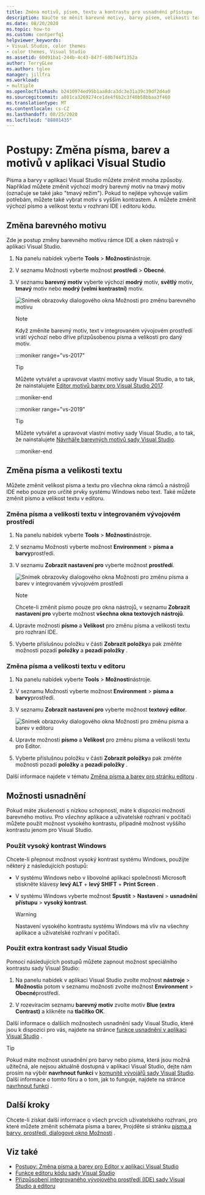 ```yaml
---
title: Změna motivů, písem, textu a kontrastu pro usnadnění přístupu
description: Naučte se měnit barevné motivy, barvy písem, velikosti textu a barvy extra kontrastu pro usnadnění použití a usnadnění přístupu.
ms.date: 08/20/2020
ms.topic: how-to
ms.custom: contperfq1
helpviewer_keywords:
- Visual Studio, color themes
- color themes, Visual Studio
ms.assetid: 60d91ba1-244b-4c43-847f-60b744f1352a
author: TerryGLee
ms.author: tglee
manager: jillfra
ms.workload:
- multiple
ms.openlocfilehash: b2410974ed95b1aa8dca3dc3e31a39c39df2d4a0
ms.sourcegitcommit: a801ca3269274ce1de4f6b2c3f40b58bbaa3f460
ms.translationtype: MT
ms.contentlocale: cs-CZ
ms.lasthandoff: 08/25/2020
ms.locfileid: "88801435"
---
```

# <a name="how-to-change-fonts-colors-and-themes-in-visual-studio"></a>Postupy: Změna písma, barev a motivů v aplikaci Visual Studio

Písma a barvy v aplikaci Visual Studio můžete změnit mnoha způsoby. Například můžete změnit výchozí modrý barevný motiv na tmavý motiv (označuje se také jako "tmavý režim"). Pokud to nejlépe vyhovuje vašim potřebám, můžete také vybrat motiv s vyšším kontrastem. A můžete změnit výchozí písmo a velikost textu v rozhraní IDE i editoru kódu.

## <a name="change-the-color-theme"></a>Změna barevného motivu

Zde je postup změny barevného motivu rámce IDE a oken nástrojů v aplikaci Visual Studio.

1. Na panelu nabídek vyberte **Tools**  >  **Možnosti**nástroje.

1. V seznamu Možnosti vyberte možnost **prostředí**  >  **Obecné**.

1. V seznamu **barevný motiv** vyberte výchozí **modrý** motiv, **světlý** motiv, **tmavý** motiv nebo **modrý (velmi kontrastní)** motiv.

   ![Snímek obrazovky dialogového okna Možnosti pro změnu barevného motivu](media/fonts-colors-theme.png "Snímek obrazovky dialogového okna Možnosti, které můžete použít ke změně barevného motivu")

    > [!NOTE]
    > Když změníte barevný motiv, text v integrovaném vývojovém prostředí vrátí výchozí nebo dříve přizpůsobenou písma a velikosti pro daný motiv.

    :::moniker range="vs-2017"

    > [!TIP]
    > Můžete vytvářet a upravovat vlastní motivy sady Visual Studio, a to tak, že nainstalujete [Editor motivů barev pro Visual Studio 2017](https://marketplace.visualstudio.com/items?itemName=VisualStudioPlatformTeam.VisualStudio2017ColorThemeEditor).

    :::moniker-end

    :::moniker range="vs-2019"

    > [!TIP]
    > Můžete vytvářet a upravovat vlastní motivy sady Visual Studio, a to tak, že nainstalujete [Návrháře barevných motivů sady Visual Studio](https://marketplace.visualstudio.com/items?itemName=ms-madsk.ColorThemeDesigner).

    :::moniker-end

## <a name="change-fonts-and-text-size"></a>Změna písma a velikosti textu

Můžete změnit velikost písma a textu pro všechna okna rámců a nástrojů IDE nebo pouze pro určité prvky systému Windows nebo text. Také můžete změnit písmo a velikost textu v editoru.

### <a name="to-change-the-font-and-text-size-in-the-ide"></a>Změna písma a velikosti textu v integrovaném vývojovém prostředí

1. Na panelu nabídek vyberte **Tools**  >  **Možnosti**nástroje.

1. V seznamu Možnosti vyberte možnost **Environment**  >  **písma a barvy**prostředí.

1. V seznamu **Zobrazit nastavení pro** vyberte možnost **prostředí**.

   ![Snímek obrazovky dialogového okna Možnosti pro změnu písma a barev v integrovaném vývojovém prostředí](media/fonts-colors-environment.png "Snímek obrazovky dialogového okna Možnosti pro změnu písma a barev v integrovaném vývojovém prostředí")

    > [!NOTE]
    > Chcete-li změnit písmo pouze pro okna nástrojů, v seznamu **Zobrazit nastavení pro** vyberte možnost **všechna okna textových nástrojů**.

1. Upravte možnosti **písmo** a **Velikost** pro změnu písma a velikosti textu pro rozhraní IDE.

1. Vyberte příslušnou položku v části **Zobrazit položky**a pak změňte možnosti pozadí **položky** a **pozadí položky** .

### <a name="to-change-the-font-and-text-size-in-the-editor"></a>Změna písma a velikosti textu v editoru

1. Na panelu nabídek vyberte **Tools**  >  **Možnosti**nástroje.

1. V seznamu Možnosti vyberte možnost **Environment**  >  **písma a barvy**prostředí.

1. V seznamu **Zobrazit nastavení pro** vyberte možnost **textový editor**.

   ![Snímek obrazovky dialogového okna Možnosti pro změnu písma a barev v editoru](media/fonts-colors-text-editor.png "Snímek obrazovky dialogového okna Možnosti pro změnu písma a barev v editoru")

1. Upravte možnosti **písmo** a **Velikost** pro změnu písma a velikosti textu pro Editor.

1. Vyberte příslušnou položku v části **Zobrazit položky**a pak změňte možnosti pozadí **položky** a **pozadí položky** .

Další informace najdete v tématu [Změna písma a barev pro stránku editoru](../ide/reference/how-to-change-fonts-and-colors-in-the-editor.md) .

## <a name="accessibility-options"></a>Možnosti usnadnění

Pokud máte zkušenosti s nízkou schopností, máte k dispozici možnosti barevného motivu. Pro *všechny* aplikace a uživatelské rozhraní v počítači můžete použít možnost vysokého kontrastu, případně možnost vyššího kontrastu jenom pro Visual Studio.

### <a name="use-windows-high-contrast"></a>Použít vysoký kontrast Windows

Chcete-li přepnout možnost vysoký kontrast systému Windows, použijte některý z následujících postupů:

- V systému Windows nebo v libovolné aplikaci společnosti Microsoft stiskněte klávesy **levý ALT** + **levý SHIFT** + **Print Screen** .

- V systému Windows vyberte možnost **Spustit**  >  **Nastavení**  >  **usnadnění přístupu**  >  **vysoký kontrast**.

    > [!WARNING]
    > Nastavení vysokého kontrastu systému Windows má vliv na všechny aplikace a uživatelské rozhraní v počítači.

### <a name="use-visual-studio-extra-contrast"></a>Použít extra kontrast sady Visual Studio

Pomocí následujících postupů můžete zapnout možnost speciálního kontrastu sady Visual Studio:

1. Na panelu nabídek v aplikaci Visual Studio zvolte možnost **nástroje**  >  **Možnosti**a potom v seznamu možnosti zvolte možnost **Environment**  >  **Obecné**prostředí.

1. V rozevíracím seznamu **barevný motiv** zvolte motiv **Blue (extra Contrast)** a klikněte na **tlačítko OK**.

Další informace o dalších možnostech usnadnění sady Visual Studio, které jsou k dispozici pro vás, najdete na stránce [funkce usnadnění v aplikaci Visual Studio](../ide/reference/accessibility-features-of-visual-studio.md) .

> [!TIP]
> Pokud máte možnost usnadnění pro barvy nebo písma, která jsou možná užitečná, ale nejsou aktuálně dostupná v aplikaci Visual Studio, dejte nám prosím na výběr **navrhnout funkci** v [komunitě vývojářů sady Visual Studio](https://developercommunity.visualstudio.com/). Další informace o tomto fóru a o tom, jak to funguje, najdete na stránce [navrhnout funkci](../ide/suggest-a-feature.md) .

## <a name="next-steps"></a>Další kroky

Chcete-li získat další informace o všech prvcích uživatelského rozhraní, pro které můžete změnit schémata písma a barev, Projděte si stránku [písma a barvy, prostředí, dialogové okno Možnosti](../ide/reference/fonts-and-colors-environment-options-dialog-box.md) .

## <a name="see-also"></a>Viz také

- [Postupy: Změna písma a barev pro Editor v aplikaci Visual Studio](../ide/reference/how-to-change-fonts-and-colors-in-the-editor.md)
- [Funkce editoru kódu sady Visual Studio](../ide/writing-code-in-the-code-and-text-editor.md)
- [Přizpůsobení integrovaného vývojového prostředí (IDE) sady Visual Studio a editoru](../ide/quickstart-personalize-the-ide.md)